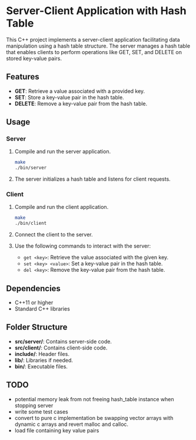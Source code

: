 # Server-Client Application with Hash Table

This C++ project implements a server-client application facilitating data manipulation using a hash table structure. The server manages a hash table that enables clients to perform operations like GET, SET, and DELETE on stored key-value pairs.

## Features

- **GET**: Retrieve a value associated with a provided key.
- **SET**: Store a key-value pair in the hash table.
- **DELETE**: Remove a key-value pair from the hash table.

## Usage

### Server
1. Compile and run the server application.
    ```bash
    make
    ./bin/server
    ```

2. The server initializes a hash table and listens for client requests.

### Client
1. Compile and run the client application.
    ```bash
    make
    ./bin/client
    ```

2. Connect the client to the server.
3. Use the following commands to interact with the server:
    - `get <key>`: Retrieve the value associated with the given key.
    - `set <key> <value>`: Set a key-value pair in the hash table.
    - `del <key>`: Remove the key-value pair from the hash table.

## Dependencies
- C++11 or higher
- Standard C++ libraries

## Folder Structure
- **src/server/**: Contains server-side code.
- **src/client/**: Contains client-side code.
- **include/**: Header files.
- **lib/**: Libraries if needed.
- **bin/**: Executable files.

## TODO

- potential memory leak from not freeing hash_table instance when stopping server
- write some test cases
- convert to pure c implementation be swapping vector arrays with dynamic c arrays and revert malloc and calloc.
- load file containing key value pairs